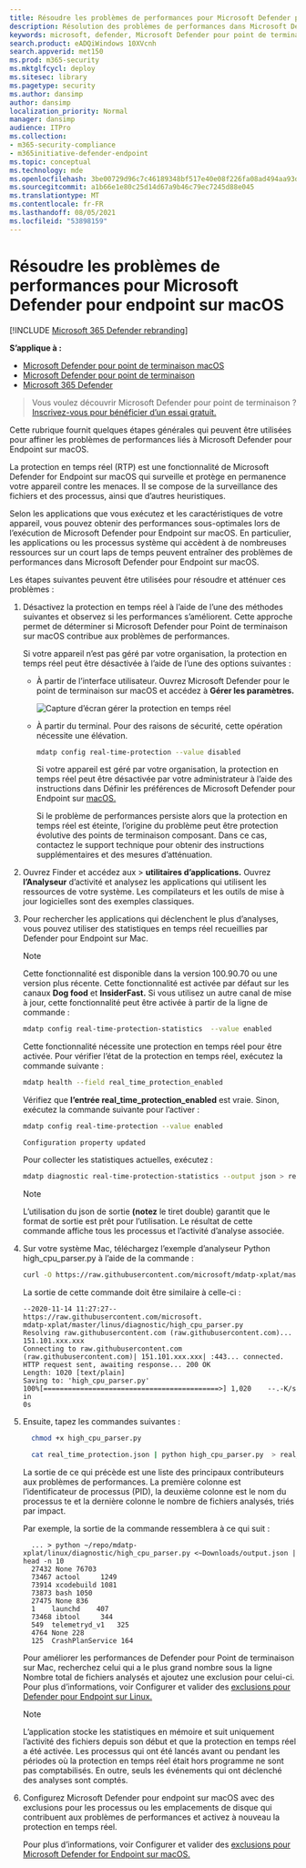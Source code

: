 ```yaml
---
title: Résoudre les problèmes de performances pour Microsoft Defender pour endpoint sur macOS
description: Résolution des problèmes de performances dans Microsoft Defender pour point de terminaison sur macOS.
keywords: microsoft, defender, Microsoft Defender pour point de terminaison, mac, performances
search.product: eADQiWindows 10XVcnh
search.appverid: met150
ms.prod: m365-security
ms.mktglfcycl: deploy
ms.sitesec: library
ms.pagetype: security
ms.author: dansimp
author: dansimp
localization_priority: Normal
manager: dansimp
audience: ITPro
ms.collection:
- m365-security-compliance
- m365initiative-defender-endpoint
ms.topic: conceptual
ms.technology: mde
ms.openlocfilehash: 3be00729d96c7c46189348bf517e40e08f226fa08ad494aa93d14b3cb4b725e5
ms.sourcegitcommit: a1b66e1e80c25d14d67a9b46c79ec7245d88e045
ms.translationtype: MT
ms.contentlocale: fr-FR
ms.lasthandoff: 08/05/2021
ms.locfileid: "53898159"
---
```

# <a name="troubleshoot-performance-issues-for-microsoft-defender-for-endpoint-on-macos"></a>Résoudre les problèmes de performances pour Microsoft Defender pour endpoint sur macOS

[!INCLUDE [Microsoft 365 Defender rebranding](../../includes/microsoft-defender.md)]


**S’applique à :**

- [Microsoft Defender pour point de terminaison macOS](microsoft-defender-endpoint-mac.md)
- [Microsoft Defender pour point de terminaison](https://go.microsoft.com/fwlink/p/?linkid=2154037)
- [Microsoft 365 Defender](https://go.microsoft.com/fwlink/?linkid=2118804)

> Vous voulez découvrir Microsoft Defender pour point de terminaison ? [Inscrivez-vous pour bénéficier d’un essai gratuit.](https://signup.microsoft.com/create-account/signup?products=7f379fee-c4f9-4278-b0a1-e4c8c2fcdf7e&ru=https://aka.ms/MDEp2OpenTrial?ocid=docs-wdatp-exposedapis-abovefoldlink)

Cette rubrique fournit quelques étapes générales qui peuvent être utilisées pour affiner les problèmes de performances liés à Microsoft Defender pour Endpoint sur macOS.

La protection en temps réel (RTP) est une fonctionnalité de Microsoft Defender for Endpoint sur macOS qui surveille et protège en permanence votre appareil contre les menaces. Il se compose de la surveillance des fichiers et des processus, ainsi que d’autres heuristiques.

Selon les applications que vous exécutez et les caractéristiques de votre appareil, vous pouvez obtenir des performances sous-optimales lors de l’exécution de Microsoft Defender pour Endpoint sur macOS. En particulier, les applications ou les processus système qui accèdent à de nombreuses ressources sur un court laps de temps peuvent entraîner des problèmes de performances dans Microsoft Defender pour Endpoint sur macOS.

Les étapes suivantes peuvent être utilisées pour résoudre et atténuer ces problèmes :

1. Désactivez la protection en temps réel à l’aide de l’une des méthodes suivantes et observez si les performances s’améliorent. Cette approche permet de déterminer si Microsoft Defender pour Point de terminaison sur macOS contribue aux problèmes de performances.

      Si votre appareil n’est pas géré par votre organisation, la protection en temps réel peut être désactivée à l’aide de l’une des options suivantes :

    - À partir de l’interface utilisateur. Ouvrez Microsoft Defender pour le point de terminaison sur macOS et accédez à **Gérer les paramètres.**

      ![Capture d’écran gérer la protection en temps réel](images/mdatp-36-rtp.png)

    - À partir du terminal. Pour des raisons de sécurité, cette opération nécessite une élévation.

      ```bash
      mdatp config real-time-protection --value disabled
      ```

      Si votre appareil est géré par votre organisation, la protection en temps réel peut être désactivée par votre administrateur à l’aide des instructions dans Définir les préférences de Microsoft Defender pour Endpoint sur [macOS.](mac-preferences.md)
      
      Si le problème de performances persiste alors que la protection en temps réel est éteinte, l’origine du problème peut être protection évolutive des points de terminaison composant. Dans ce cas, contactez le support technique pour obtenir des instructions supplémentaires et des mesures d’atténuation.

2. Ouvrez Finder et accédez aux  >  **utilitaires d’applications.** Ouvrez **l’Analyseur** d’activité et analysez les applications qui utilisent les ressources de votre système. Les compilateurs et les outils de mise à jour logicielles sont des exemples classiques.

1. Pour rechercher les applications qui déclenchent le plus d’analyses, vous pouvez utiliser des statistiques en temps réel recueillies par Defender pour Endpoint sur Mac.

      > [!NOTE]
      > Cette fonctionnalité est disponible dans la version 100.90.70 ou une version plus récente.
      Cette fonctionnalité est activée par défaut sur les canaux **Dog food** et **InsiderFast.** Si vous utilisez un autre canal de mise à jour, cette fonctionnalité peut être activée à partir de la ligne de commande :
      ```bash
      mdatp config real-time-protection-statistics  --value enabled
      ```

      Cette fonctionnalité nécessite une protection en temps réel pour être activée. Pour vérifier l’état de la protection en temps réel, exécutez la commande suivante :

      ```bash
      mdatp health --field real_time_protection_enabled
      ```

    Vérifiez que **l’entrée real_time_protection_enabled** est vraie. Sinon, exécutez la commande suivante pour l’activer :

      ```bash
      mdatp config real-time-protection --value enabled
      ```

      ```output
      Configuration property updated
      ```

      Pour collecter les statistiques actuelles, exécutez :

      ```bash
      mdatp diagnostic real-time-protection-statistics --output json > real_time_protection.json
      ```

      > [!NOTE]
      > L’utilisation du json de sortie **(notez** le tiret double) garantit que le format de sortie est prêt pour l’utilisation.
      Le résultat de cette commande affiche tous les processus et l’activité d’analyse associée.

1. Sur votre système Mac, téléchargez l’exemple d’analyseur Python high_cpu_parser.py à l’aide de la commande :

    ```bash
    curl -O https://raw.githubusercontent.com/microsoft/mdatp-xplat/master/linux/diagnostic/high_cpu_parser.py
    ```

    La sortie de cette commande doit être similaire à celle-ci :

    ```Output
    --2020-11-14 11:27:27-- https://raw.githubusercontent.com/microsoft.
    mdatp-xplat/master/linus/diagnostic/high_cpu_parser.py
    Resolving raw.githubusercontent.com (raw.githubusercontent.com)... 151.101.xxx.xxx
    Connecting to raw.githubusercontent.com (raw.githubusercontent.com)| 151.101.xxx.xxx| :443... connected.
    HTTP request sent, awaiting response... 200 OK
    Length: 1020 [text/plain]
    Saving to: 'high_cpu_parser.py'
    100%[===========================================>] 1,020    --.-K/s   in 
    0s
    ```

1. Ensuite, tapez les commandes suivantes :

      ```bash
        chmod +x high_cpu_parser.py
      ```

      ```bash
        cat real_time_protection.json | python high_cpu_parser.py  > real_time_protection.log
      ```

      La sortie de ce qui précède est une liste des principaux contributeurs aux problèmes de performances. La première colonne est l’identificateur de processus (PID), la deuxième colonne est le nom du processus te et la dernière colonne le nombre de fichiers analysés, triés par impact.

      Par exemple, la sortie de la commande ressemblera à ce qui suit :

      ```output
        ... > python ~/repo/mdatp-xplat/linux/diagnostic/high_cpu_parser.py <~Downloads/output.json | head -n 10
        27432 None 76703
        73467 actool     1249
        73914 xcodebuild 1081
        73873 bash 1050
        27475 None 836
        1    launchd    407
        73468 ibtool     344
        549  telemetryd_v1   325
        4764 None 228
        125  CrashPlanService 164
      ```

      Pour améliorer les performances de Defender pour Point de terminaison sur Mac, recherchez celui qui a le plus grand nombre sous la ligne Nombre total de fichiers analysés et ajoutez une exclusion pour celui-ci. Pour plus d’informations, voir Configurer et valider des [exclusions pour Defender pour Endpoint sur Linux.](linux-exclusions.md)

      > [!NOTE]
      > L’application stocke les statistiques en mémoire et suit uniquement l’activité des fichiers depuis son début et que la protection en temps réel a été activée. Les processus qui ont été lancés avant ou pendant les périodes où la protection en temps réel était hors programme ne sont pas comptabilisés. En outre, seuls les événements qui ont déclenché des analyses sont comptés.
      > 
1. Configurez Microsoft Defender pour endpoint sur macOS avec des exclusions pour les processus ou les emplacements de disque qui contribuent aux problèmes de performances et activez à nouveau la protection en temps réel.

     Pour plus d’informations, voir Configurer et valider des [exclusions pour Microsoft Defender for Endpoint sur macOS.](mac-exclusions.md)
